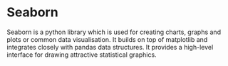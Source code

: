# Seaborn
Seaborn is a python library which is used for creating charts, graphs and plots or common data visualisation. It builds on top of matplotlib and integrates closely with pandas data structures. It provides a high-level interface for drawing attractive statistical graphics.
